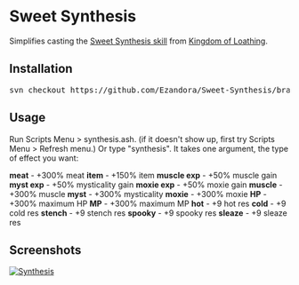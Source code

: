 Sweet Synthesis
=====
Simplifies casting the [Sweet Synthesis skill](http://kol.coldfront.net/thekolwiki/index.php/Sweet_Synthesis) from [Kingdom of Loathing](http://www.kingdomofloathing.com).

Installation
----------------
<pre>
svn checkout https://github.com/Ezandora/Sweet-Synthesis/branches/Release/
</pre>

Usage
----------------
Run Scripts Menu > synthesis.ash. (if it doesn't show up, first try Scripts Menu > Refresh menu.) Or type "synthesis". It takes one argument, the type of effect you want:

__meat__ - +300% meat
__item__ - +150% item
__muscle exp__ - +50% muscle gain
__myst exp__ - +50% mysticality gain
__moxie exp__ - +50% moxie gain
__muscle__ - +300% muscle
__myst__ - +300% mysticality
__moxie__ - +300% moxie
__HP__ - +300% maximum HP
__MP__ - +300% maximum MP
__hot__ - +9 hot res
__cold__ - +9 cold res
__stench__ - +9 stench res
__spooky__ - +9 spooky res
__sleaze__ - +9 sleaze res

Screenshots
----------------
[![Synthesis](https://raw.github.com/Ezandora/Sweet-Synthesis/master/Images/synthesis.png)](https://raw.github.com/Ezandora/Sweet-Synthesis/master/Images/synthesis.png)